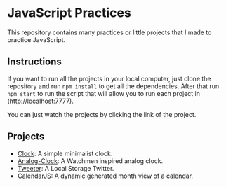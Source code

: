 # JavaScript Practices

This repository contains many practices or little projects that I made to practice JavaScript.

## Instructions
If you want to run all the projects in your local computer, just clone the repository and run ```npm install``` to get all the dependencies. After that run ```npm start``` to run the script that will allow you to run each project in (http://localhost:7777).

You can just watch the projects by clicking the link of the project. 

## Projects
 
* [Clock](https://clock.rafasu.repl.co/): A simple minimalist clock.
* [Analog-Clock](https://watchmen-analog-clock.rafasu.repl.co/): A Watchmen inspired analog clock.
* [Tweeter](https://tweeter--rafasu.repl.co/): A Local Storage Twitter.
* [CalendarJS](https://calendarjs.rafasu.repl.co/): A dynamic generated month view of a calendar.


